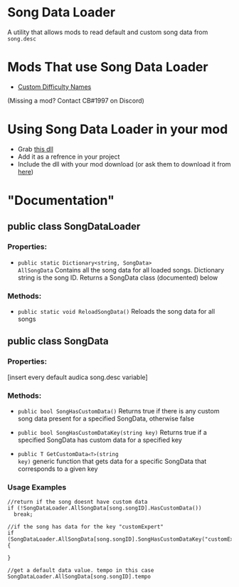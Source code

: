 # Song Data Loader
 A utility that allows mods to read default and custom song data from `song.desc`
 
 # Mods That use Song Data Loader
 * [Custom Difficulty Names](https://github.com/MeepsKitten/Audica-CustomDifficultyNames)
 
 (Missing a mod? Contact CB#1997 on Discord)

 # Using Song Data Loader in your mod
 * Grab [this dll](https://github.com/MeepsKitten/CustomSongDataLoader/releases/latest)
 * Add it as a refrence in your project
 * Include the dll with your mod download (or ask them to download it from [here](https://github.com/MeepsKitten/CustomSongDataLoader/releases/latest))
 
# "Documentation"
## public class SongDataLoader
### Properties:
* <code>public static Dictionary<string, SongData> AllSongData</code>
Contains all the song data for all loaded songs. Dictionary string is the song ID. Returns a SongData class (documented) below
### Methods:
* <code>public static void ReloadSongData()</code>
Reloads the song data for all songs

## public class SongData
### Properties:
[insert every default audica song.desc variable]

### Methods:
* <code>public bool SongHasCustomData()</code>
Returns true if there is any custom song data present for a specified SongData, otherwise false

* <code>public bool SongHasCustomDataKey(string key)</code>
Returns true if a specified SongData has custom data for a specified key

* <code>public T GetCustomData`<T>`(string key)</code>
 generic function that gets data for a specific SongData that corresponds to a given key


### Usage Examples
<pre><code>//return if the song doesnt have custom data
if (!SongDataLoader.AllSongData[song.songID].HasCustomData())
  break;

//if the song has data for the key "customExpert"
if (SongDataLoader.AllSongData[song.songID].SongHasCustomDataKey("customExpert"))
{

}

//get a default data value. tempo in this case
SongDataLoader.AllSongData[song.songID].tempo
</code></pre>
